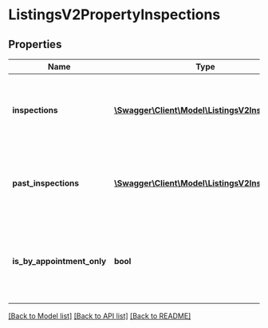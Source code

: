 # ListingsV2PropertyInspections

## Properties
Name | Type | Description | Notes
------------ | ------------- | ------------- | -------------
**inspections** | [**\Swagger\Client\Model\ListingsV2Inspection[]**](ListingsV2Inspection.md) | Inspection details for the property. e.g. opening and closing times | [optional] 
**past_inspections** | [**\Swagger\Client\Model\ListingsV2Inspection[]**](ListingsV2Inspection.md) | Inspection details for the property. e.g. opening and closing times | [optional] 
**is_by_appointment_only** | **bool** | True or False indicating whether the inspection is by appointment only | [optional] 

[[Back to Model list]](../../README.md#documentation-for-models) [[Back to API list]](../../README.md#documentation-for-api-endpoints) [[Back to README]](../../README.md)

